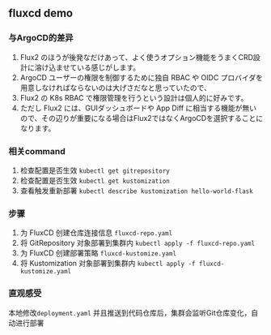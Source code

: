 ## fluxcd demo

### 与ArgoCD的差异
1. Flux2 のほうが後発なだけあって、よく使うオプション機能をうまくCRD設計に溶け込ませている感じがします。
2. ArgoCD ユーザーの権限を制御するために独自 RBAC や OIDC プロバイダを用意しなければならないのは大げさだなと思っていたので、
3. Flux2 の K8s RBAC で権限管理を行うという設計は個人的に好みです。
4. ただし Flux2 には、GUIダッシュボードや App Diff に相当する機能が無いので、その辺りが重要になる場合はFlux2ではなくArgoCDを選択することになります。

### 相关command
1. 检查配置是否生效 `kubectl get gitrepository`
2. 检查配置是否生效 `kubectl get kustomization`
3. 查看触发重新部署 `kubectl describe kustomization hello-world-flask`

### 步骤
1. 为 FluxCD 创建仓库连接信息 `fluxcd-repo.yaml`
2. 将 GitRepository 对象部署到集群内 `kubectl apply -f fluxcd-repo.yaml`
3. 为 FluxCD 创建部署策略 `fluxcd-kustomize.yaml`
4. 将 Kustomization 对象部署到集群内 `kubectl apply -f fluxcd-kustomize.yaml`

### 直观感受
本地修改`deployment.yaml` 并且推送到代码仓库后，集群会监听Git仓库变化，自动进行部署